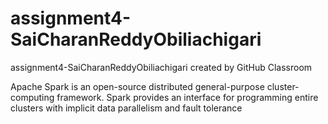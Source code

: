 # assignment4-SaiCharanReddyObiliachigari
assignment4-SaiCharanReddyObiliachigari created by GitHub Classroom

Apache Spark is an open-source distributed general-purpose cluster-computing framework. 
Spark provides an interface for programming entire clusters with implicit data parallelism and fault tolerance
